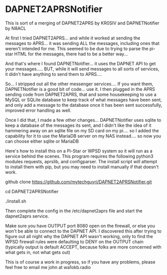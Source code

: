 # DAPNET2APRSNotifier
This is sort of a merging of DAPNET2APRS by KR0SIV and DAPNETNotifier by N8ACL

At first I tried DAPNET2APRS... and while it worked at sending the messages to APRS... it was sending ALL the messages, including ones that weren't intended for me.  This seemed to be due to trying to parse the pi-star HTML for the messages, there had to be a better way... 

And that's where I found DAPNETNotifier... it uses the DAPNET API to get your messages..... BUT, while it will send messages to all sorts of services, it didn't have anything to send them to APRS.... 

So... I stripped out all the other messenger services.... If you want them, DAPNETNotifier is a good bit of code... use it.   I then plugged in the APRS sending code from DAPNET2APRS, that and some housekeeping to use a MySQL or SQLite database to keep track of what messages have been sent, and only add a message to the database once it has been sent successfully, improved error handling as well.

Once I did that, I made a few other changes... DAPNETNotifier uses sqlite to keep a database of the messages its sent, and I didn't like the idea of it hammering away on an sqlite file on my SD card on my pi.... so I added the capability for it to use the MariaDB server on my NAS instead.... so now you can choose either sqlite or MariaDB

Here's how to install this on a Pi-Star or WPSD system so it will run as a service behind the scenes.
This program requires the following python3 modules requests, aprslib, and configparser.  The install script will attempt to install them with pip, but you may need to install manually if that doesn't work.


github clone https://github.com/mytechguyri/DAPNET2APRSNotifier.git

cd DAPNET2APRSNotifier

./install.sh

Then complete the config in the /etc/dapnet2aprs file and start the dapnet2aprs service.

Make sure you have OUTPUT port 8080 open on the firewall, or else you won't be able to connect to the DAPNET API.  I discovered this after trying to figure out all night why the DAPNET API wasn't working, only to find the WPSD firewall rules were defaulting to DENY on the OUTPUT chain (typically output is default ACCEPT, because folks are more concerned with what gets in, not what gets out)

This is of course a work in progress, so if you have any problems, please feel free to email me john at wa1okb.radio

